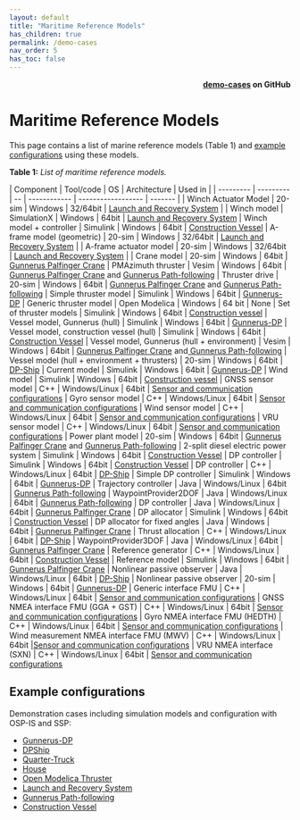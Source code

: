 ```yaml
---	
layout: default	
title: "Maritime Reference Models"	
has_children: true	
permalink: /demo-cases	
nav_order: 5	
has_toc: false	
---	
```

<div style="text-align: right">	
    <b>	
        <a href="https://github.com/open-simulation-platform/demo-cases">demo-cases</a>   	
        on GitHub	
    </b>	
</div>

# Maritime Reference Models

This page contains a list of marine reference models (Table 1) and [example configurations](#example-configurations) using these models.

**Table 1:** *List of maritime reference models.*

| Component | Tool/code | OS | Architecture | Used in |
| --------- | --------- | -- | ------------ | ------------------ | ------- |
| Winch Actuator Model | 20-sim | Windows | 32/64bit | [Launch and Recovery System](https://github.com/open-simulation-platform/demo-cases/tree/master/lars) |
| Winch model | SimulationX | Windows | 64bit | [Launch and Recovery System](https://github.com/open-simulation-platform/demo-cases/tree/master/lars)
| Winch model + controller | Simulink | Windows | 64bit | [Construction Vessel](https://github.com/open-simulation-platform/demo-cases/tree/master/construction-vessel)
| A-frame model (geometric) | 20-sim | Windows | 32/64bit | [Launch and Recovery System](https://github.com/open-simulation-platform/demo-cases/tree/master/lars) |
| A-frame actuator model | 20-sim | Windows | 32/64bit | [Launch and Recovery System](https://github.com/open-simulation-platform/demo-cases/tree/master/lars) |
| Crane model | 20-sim | Windows | 64bit | [Gunnerus Palfinger Crane](https://github.com/open-simulation-platform/demo-cases/tree/master/gunnerus-palfinger-crane)
| PMAzimuth thruster | Vesim | Windows | 64bit | [Gunnerus Palfinger Crane](https://github.com/open-simulation-platform/demo-cases/tree/master/gunnerus-palfinger-crane) and [Gunnerus Path-following](https://github.com/open-simulation-platform/demo-cases/tree/master/gunnerus-waypoint-following)
| Thruster drive | 20-sim | Windows | 64bit | [Gunnerus Palfinger Crane](https://github.com/open-simulation-platform/demo-cases/tree/master/gunnerus-palfinger-crane) and [Gunnerus Path-following](https://github.com/open-simulation-platform/demo-cases/tree/master/gunnerus-waypoint-following)
| Simple thruster model | Simulink | Windows | 64bit | [Gunnerus-DP](https://github.com/open-simulation-platform/demo-cases/tree/master/gunnerus-dp)
| Generic thruster model | Open Modelica | Windows | 64 bit | None
| Set of thruster models | Simulink | Windows | 64bit | [Construction vessel](https://github.com/open-simulation-platform/demo-cases/tree/master/construction-vessel)
| Vessel model, Gunnerus (hull) | Simulink | Windows | 64bit | [Gunnerus-DP](https://github.com/open-simulation-platform/demo-cases/tree/master/gunnerus-dp)
| Vessel model, construction vessel (hull) | Simulink | Windows | 64bit | [Construction Vessel](https://github.com/open-simulation-platform/demo-cases/tree/master/construction-vessel)
| Vessel model, Gunnerus (hull + environment) | Vesim | Windows | 64bit | [Gunnerus Palfinger Crane](https://github.com/open-simulation-platform/demo-cases/tree/master/gunnerus-palfinger-crane) and[ Gunnerus Path-following](https://github.com/open-simulation-platform/demo-cases/tree/master/gunnerus-waypoint-following)
| Vessel model (hull + environment + thrusters) | 20-sim | Windows | 64bit | [DP-Ship](https://github.com/open-simulation-platform/demo-cases/tree/master/dp-ship)
| Current model | Simulink | Windows | 64bit | [Gunnerus-DP](https://github.com/open-simulation-platform/demo-cases/tree/master/gunnerus-dp)
| Wind model | Simulink | Windows | 64bit | [Construction vessel](https://github.com/open-simulation-platform/demo-cases/tree/master/construction-vessel)
| GNSS sensor model | C++ | Windows/Linux | 64bit | [Sensor and communication configurations](https://github.com/open-simulation-platform/demo-cases/tree/master/sensors-and-senders)
| Gyro sensor model | C++ | Windows/Linux | 64bit | [Sensor and communication configurations](https://github.com/open-simulation-platform/demo-cases/tree/master/sensors-and-senders)
| Wind sensor model | C++ | Windows/Linux | 64bit | [Sensor and communication configurations](https://github.com/open-simulation-platform/demo-cases/tree/master/sensors-and-senders)
| VRU sensor model | C++ | Windows/Linux | 64bit | [Sensor and communication configurations](https://github.com/open-simulation-platform/demo-cases/tree/master/sensors-and-senders)
| Power plant model | 20-sim | Windows | 64bit | [Gunnerus Palfinger Crane](https://github.com/open-simulation-platform/demo-cases/tree/master/gunnerus-palfinger-crane) and [Gunnerus Path-following](https://github.com/open-simulation-platform/demo-cases/tree/master/gunnerus-waypoint-following)
| 2-split diesel electric power system | Simulink | Windows | 64bit | [Construction Vessel](https://github.com/open-simulation-platform/demo-cases/tree/master/construction-vessel)
| DP controller | Simulink | Windows | 64bit | [Construction Vessel](https://github.com/open-simulation-platform/demo-cases/tree/master/construction-vessel)
| DP controller | C++ | Windows/Linux | 64bit | [DP-Ship](https://github.com/open-simulation-platform/demo-cases/tree/master/dp-ship)
| Simple DP controller | Simulink | Windows | 64bit | [Gunnerus-DP](https://github.com/open-simulation-platform/demo-cases/tree/master/gunnerus-dp)
| Trajectory controller | Java | Windows/Linux | 64bit | [Gunnerus Path-following](https://github.com/open-simulation-platform/demo-cases/tree/master/gunnerus-waypoint-following)
| WaypointProvider2DOF | Java | Windows/Linux | 64bit | [Gunnerus Path-following](https://github.com/open-simulation-platform/demo-cases/tree/master/gunnerus-waypoint-following)
| DP controller | Java | Windows/Linux | 64bit | [Gunnerus Palfinger Crane](https://github.com/open-simulation-platform/demo-cases/tree/master/gunnerus-palfinger-crane) 
| DP allocator | Simulink | Windows | 64bit | [Construction Vessel](https://github.com/open-simulation-platform/demo-cases/tree/master/construction-vessel)
| DP allocator for fixed angles | Java | Windows | 64bit | [Gunnerus Palfinger Crane](https://github.com/open-simulation-platform/demo-cases/tree/master/gunnerus-palfinger-crane) 
| Thrust allocation | C++ | Windows/Linux | 64bit | [DP-Ship](https://github.com/open-simulation-platform/demo-cases/tree/master/dp-ship)
| WaypointProvider3DOF | Java | Windows/Linux | 64bit | [Gunnerus Palfinger Crane](https://github.com/open-simulation-platform/demo-cases/tree/master/gunnerus-palfinger-crane) 
| Reference generator | C++ | Windows/Linux | 64bit | [Construction Vessel](https://github.com/open-simulation-platform/demo-cases/tree/master/construction-vessel)
| Reference model | Simulink | Windows | 64bit | [Gunnerus Palfinger Crane](https://github.com/open-simulation-platform/demo-cases/tree/master/gunnerus-palfinger-crane) 
| Nonlinear passive observer | Java | Windows/Linux | 64bit | [DP-Ship](https://github.com/open-simulation-platform/demo-cases/tree/master/dp-ship)
| Nonlinear passive observer | 20-sim | Windows | 64bit | [Gunnerus-DP](https://github.com/open-simulation-platform/demo-cases/tree/master/gunnerus-dp)
| Generic interface FMU | C++ | Windows/Linux | 64bit | [Sensor and communication configurations](https://github.com/open-simulation-platform/demo-cases/tree/master/sensors-and-senders)
| GNSS NMEA interface FMU (GGA + GST) | C++ | Windows/Linux | 64bit | [Sensor and communication configurations](https://github.com/open-simulation-platform/demo-cases/tree/master/sensors-and-senders)
| Gyro NMEA interface FMU (HEDTH) | C++ | Windows/Linux | 64bit | [Sensor and communication configurations](https://github.com/open-simulation-platform/demo-cases/tree/master/sensors-and-senders)
| Wind measurement NMEA interface FMU (MWV) | C++ | Windows/Linux | 64bit |[Sensor and communication configurations](https://github.com/open-simulation-platform/demo-cases/tree/master/sensors-and-senders)
| VRU NMEA interface (SXN) | C++ | Windows/Linux | 64bit | [Sensor and communication configurations](https://github.com/open-simulation-platform/demo-cases/tree/master/sensors-and-senders)

## Example configurations

Demonstration cases including simulation models and configuration with OSP-IS and SSP:

- [Gunnerus-DP](./cosim-demo-app/Gunnerus-DP)
- [DPShip](./cosim-demo-app/DPShip)
- [Quarter-Truck](./cosim-demo-app/Quarter-Truck)
- [House](./cosim-demo-app/House)
- [Open Modelica Thruster](./cosim-demo-app/Open-Modelica-Thruster)
- [Launch and Recovery System](./cosim-demo-app/lars)
- [Gunnerus Path-following](./cosim-demo-app/gunnerus-path-following)
- [Construction Vessel](./cosim-demo-app/Construction-Vessel)
